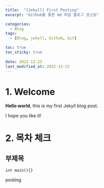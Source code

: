 ```yaml
---
title:  "[Jekyll] First Posting"
excerpt: "GitHub를 통한 md 파일 블로그 포스팅"

categories:
  - Blog
tags:
  - [Blog, jekyll, Github, Git]

toc: true
toc_sticky: true
 
date: 2022-12-23
last_modified_at: 2022-12-23
---
```


# 1. Welcome

**Hello world**, this is my first Jekyll blog post.

I hope you like it!

# 2. 목차 체크

## 부제목

```
int main(){}
```

posting
